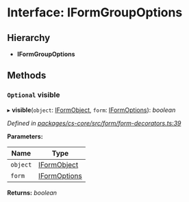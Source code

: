 # Interface: IFormGroupOptions

## Hierarchy

* **IFormGroupOptions**

## Methods

### `Optional` visible

▸ **visible**(`object`: [IFormObject](_cs_core_src_form_form_decorators_.iformobject.md), `form`: [IFormOptions](_cs_core_src_form_form_decorators_.iformoptions.md)): *boolean*

*Defined in [packages/cs-core/src/form/form-decorators.ts:39](https://github.com/TNOCS/csnext/blob/34474da7/packages/cs-core/src/form/form-decorators.ts#L39)*

**Parameters:**

Name | Type |
------ | ------ |
`object` | [IFormObject](_cs_core_src_form_form_decorators_.iformobject.md) |
`form` | [IFormOptions](_cs_core_src_form_form_decorators_.iformoptions.md) |

**Returns:** *boolean*
